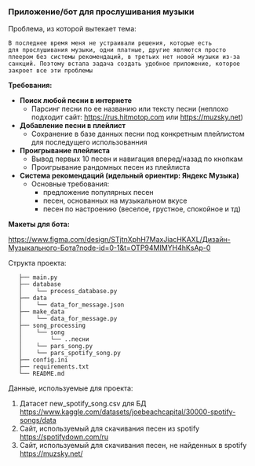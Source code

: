 <h3><b>Приложение/бот для прослушивания музыки</b></h3> 

Проблема, из которой вытекает тема:

    В последнее время меня не устраивали решения, которые есть 
    для прослушивания музыки, одни платные, другие являются просто 
    плеером без системы рекомендаций, в третьих нет новой музыки из-за 
    санкций. Поэтому встала задача создать удобное приложение, которое 
    закроет все эти проблемы

<b>Требования:</b>

- <b>Поиск любой песни в интернете</b> 
  - Парсинг песни по ее названию или тексту песни
    (неплохо подходит сайт: https://rus.hitmotop.com или https://muzsky.net)
- <b>Добавление песни в плейлист</b>
  - Сохранение в базе данных песни под конкретным плейлистом для последущего использованния
- <b>Проигрывание плейлиста</b>
  - Вывод первых 10 песен и навигация вперед/назад по кнопкам
  - Проигрывание рандомных песен из плейлиста
- <b>Система рекомендаций (идельный ориентир: Яндекс Музыка)</b>
  - Основные требования:
    - предложение популярных песен
    - песен, основанных на музыкальном вкусе 
    - песен по настроению (веселое, грустное, спокойное и тд)


<b>Макеты для бота:</b>

https://www.figma.com/design/STjtnXphH7MaxJiacHKAXL/Дизайн-Музыкального-Бота?node-id=0-1&t=OTP94MIMYH4hKsAp-0

Структа проекта:

```
   ├── main.py
   ├── database
   │    └── process_database.py
   ├── data
   │    └── data_for_message.json   
   ├── make_data
   │    └── data_for_message.py
   ├── song_processing
   │    └── song
   │        └── ..песни
   │    └── pars_song.py
   │    └── pars_spotify_song.py
   ├── config.ini
   ├── requirements.txt
   └── README.md
```

Данные, используемые для проекта:

1. Датасет new_spotify_song.csv для БД
https://www.kaggle.com/datasets/joebeachcapital/30000-spotify-songs/data
2. Сайт, используемый для скачивания песен из spotify
https://spotifydown.com/ru
3. Сайт, используемый для скачивания песен, не найденных в spotify
https://muzsky.net/